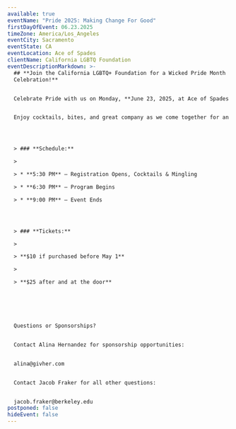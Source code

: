```yaml
---
available: true
eventName: "Pride 2025: Making Change For Good"
firstDayOfEvent: 06.23.2025
timeZone: America/Los_Angeles
eventCity: Sacramento
eventState: CA
eventLocation: Ace of Spades
clientName: California LGBTQ Foundation
eventDescriptionMarkdown: >-
  ## **Join the California LGBTQ+ Foundation for a Wicked Pride Month
  Celebration!**


  Celebrate Pride with us on Monday, **June 23, 2025, at Ace of Spades in Sacramento from 5:30 PM to 9:00 PM**. 


  Enjoy cocktails, bites, and great company as we come together for an evening of community and inspiration.




  > ### **Schedule:**

  >

  > * **5:30 PM** – Registration Opens, Cocktails & Mingling

  > * **6:30 PM** – Program Begins

  > * **9:00 PM** – Event Ends




  > ### **Tickets:**

  >

  > **$10 if purchased before May 1** 

  >

  > **$25 after and at the door**






  Questions or Sponsorships?


  Contact Alina Hernandez for sponsorship opportunities:


  alina@givher.com


  Contact Jacob Fraker for all other questions:


  jacob.fraker@berkeley.edu
postponed: false
hideEvent: false
---
```

